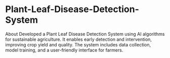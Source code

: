 # Plant-Leaf-Disease-Detection-System
About Developed a Plant Leaf Disease Detection System using AI algorithms for sustainable agriculture. It enables early detection and intervention, improving crop yield and quality. The system includes data collection, model training, and a user-friendly interface for farmers.
